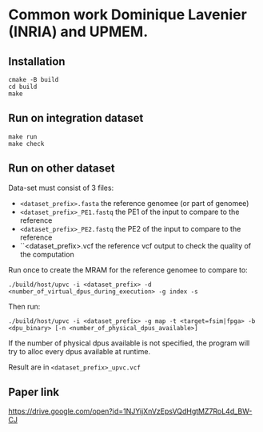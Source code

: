 Common work Dominique Lavenier (INRIA) and UPMEM.
=================================================

Installation
------------

```
cmake -B build
cd build
make
```

Run on integration dataset
--------------------------

```
make run
make check
```

Run on other dataset
--------------------

Data-set must consist of 3 files:
  - ``<dataset_prefix>.fasta`` the reference genomee (or part of genomee)
  - ``<dataset_prefix>_PE1.fastq`` the PE1 of the input to compare to the reference
  - ``<dataset_prefix>_PE2.fastq`` the PE2 of the input to compare to the reference
  - ``<dataset_prefix>.vcf the reference vcf output to check the quality of the computation

Run once to create the MRAM for the reference genomee to compare to:

```
./build/host/upvc -i <dataset_prefix> -d <number_of_virtual_dpus_during_execution> -g index -s
```

Then run:

```
./build/host/upvc -i <dataset_prefix> -g map -t <target=fsim|fpga> -b <dpu_binary> [-n <number_of_physical_dpus_available>]
```

If the number of physical dpus available is not specified, the program will try to alloc every dpus available at runtime.

Result are in ``<dataset_prefix>_upvc.vcf``

Paper link
----------

https://drive.google.com/open?id=1NJYijXnVzEpsVQdHgtMZ7RoL4d_BW-CJ